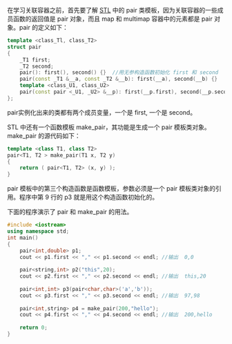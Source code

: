  在学习关联容器之前，首先要了解 [STL](http://c.biancheng.net/stl/) 中的 pair 类模板，因为关联容器的一些成员函数的返回值是 pair 对象，而且 map 和 multimap 容器中的元素都是 pair 对象。pair 的定义如下： 

```c++
template <class_Tl, class_T2>
struct pair
{
    _T1 first;
    _T2 second;
    pair(): first(), second() {}  //用无参构造函数初始化 first 和 second
    pair(const _T1 &__a, const _T2 &__b): first(__a), second(__b) {}
    template <class_U1, class_U2>
    pair(const pair <_U1, _U2> &__p): first(__p.first), second(__p.second) {}
};
```

 pair实例化出来的类都有两个成员变量，一个是 first, 一个是 second。

STL 中还有一个函数模板 make_pair，其功能是生成一个 pair 模板类对象。make_pair 的源代码如下： 

```c++
template <class T1, class T2>
pair<T1, T2 > make_pair(T1 x, T2 y)
{
    return ( pair<T1, T2> (x, y) );
}
```

 pair 模板中的第三个构造函数是函数模板，参数必须是一个 pair 模板类对象的引用。程序中第 9 行的 p3 就是用这个构造函数初始化的。 



 下面的程序演示了 pair 和 make_pair 的用法。 

```C++
#include <iostream>
using namespace std;
int main()
{
    pair<int,double> p1;
    cout << p1.first << "," << p1.second << endl; //输出  0,0   
    
    pair<string,int> p2("this",20);
    cout << p2.first << "," << p2.second << endl; //输出  this,20
    
    pair<int,int> p3(pair<char,char>('a','b'));
    cout << p3.first << "," << p3.second << endl; //输出  97,98
    
    pair<int,string> p4 = make_pair(200,"hello");
    cout << p4.first << "," << p4.second << endl; //输出  200,hello
    
    return 0;
}
```

